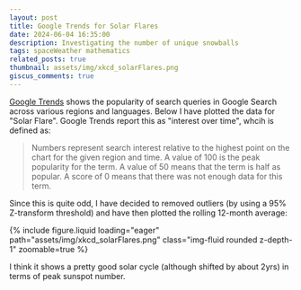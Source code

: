 ```yaml
---
layout: post
title: Google Trends for Solar Flares
date: 2024-06-04 16:35:00
description: Investigating the number of unique snowballs
tags: spaceWeather mathematics
related_posts: true
thumbnail: assets/img/xkcd_solarFlares.png
giscus_comments: true
---
```


[Google Trends](https://trends.google.com/trends/) shows the popularity of search queries in Google Search across various regions and languages. Below I have plotted the data for "Solar Flare". Google Trends report this as "interest over time", whcih is defined as:

> Numbers represent search interest relative to the highest point on the chart for the given region and time. A value of 100 is the peak popularity for the term. A value of 50 means that the term is half as popular. A score of 0 means that there was not enough data for this term.

Since this is quite odd, I have decided to removed outliers (by using a 95% Z-transform threshold) and have then plotted the rolling 12-month average:

<div class="row mt-3">
    <div class="col-sm mt-3 mt-md-0">
        {% include figure.liquid loading="eager" path="assets/img/xkcd_solarFlares.png" class="img-fluid rounded z-depth-1" zoomable=true %}
    </div>
</div>

I think it shows a pretty good solar cycle (although shifted by about 2yrs) in terms of peak sunspot number.
